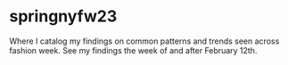 # springnyfw23
Where I catalog my findings on common patterns and trends seen across fashion week. See my findings the week of and after February 12th.
